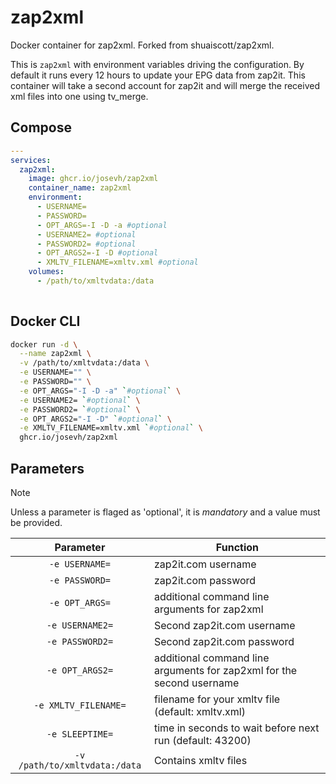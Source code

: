 # zap2xml
Docker container for zap2xml. Forked from shuaiscott/zap2xml.

This is `zap2xml` with environment variables driving the configuration. By default it runs every 12 hours to update your EPG data from zap2it. This container will take a second account for zap2it and will merge the received xml files into one using tv_merge.

## Compose
```yaml
---
services:
  zap2xml:
    image: ghcr.io/josevh/zap2xml
    container_name: zap2xml
    environment:
      - USERNAME=
      - PASSWORD=
      - OPT_ARGS=-I -D -a #optional
      - USERNAME2= #optional
      - PASSWORD2= #optional
      - OPT_ARGS2=-I -D #optional
      - XMLTV_FILENAME=xmltv.xml #optional
    volumes:
      - /path/to/xmltvdata:/data
    
```

## Docker CLI
```bash
docker run -d \
  --name zap2xml \
  -v /path/to/xmltvdata:/data \
  -e USERNAME="" \
  -e PASSWORD="" \
  -e OPT_ARGS="-I -D -a" `#optional` \
  -e USERNAME2= `#optional` \
  -e PASSWORD2= `#optional` \
  -e OPT_ARGS2="-I -D" `#optional` \
  -e XMLTV_FILENAME=xmltv.xml `#optional` \
  ghcr.io/josevh/zap2xml
```

## Parameters
>[!NOTE]
>Unless a parameter is flaged as 'optional', it is *mandatory* and a value must be provided.

| Parameter | Function |
| :-------: | -------- |
| `-e USERNAME=` | zap2it.com username |
| `-e PASSWORD=` | zap2it.com password |
| `-e OPT_ARGS=` | additional command line arguments for zap2xml |
| `-e USERNAME2=` | Second zap2it.com username |
| `-e PASSWORD2=` | Second zap2it.com password |
| `-e OPT_ARGS2=` | additional command line arguments for zap2xml for the second username |
| `-e XMLTV_FILENAME=` | filename for your xmltv file (default: xmltv.xml) |
| `-e SLEEPTIME=` | time in seconds to wait before next run (default: 43200) |
| `-v /path/to/xmltvdata:/data` | Contains xmltv files |